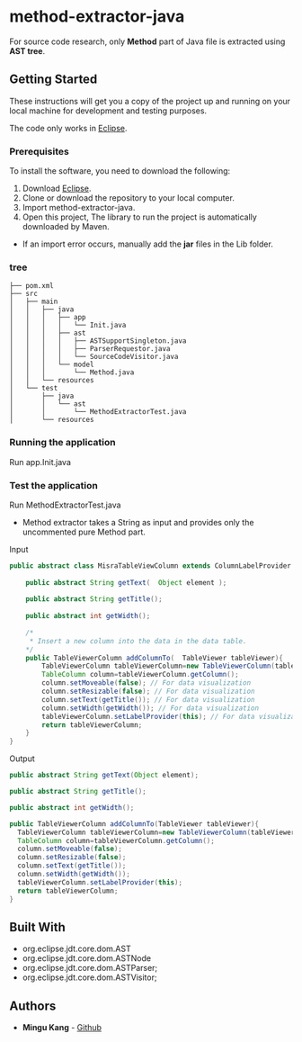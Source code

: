 # method-extractor-java
For source code research, only **Method** part of Java file is extracted using **AST tree**.

## Getting Started

These instructions will get you a copy of the project up and running on your local machine for development and testing purposes.

The code only works in [Eclipse](https://www.eclipse.org/downloads/).

### Prerequisites

To install the software, you need to download the following:
1. Download [Eclipse](https://www.eclipse.org/downloads/).
2. Clone or download the repository to your local computer.
3. Import method-extractor-java.
4. Open this project, The library to run the project is automatically downloaded by Maven.
 - If an import error occurs, manually add the **jar** files in the Lib folder.

### tree
```
├── pom.xml
├── src
│   ├── main
│   │   ├── java
│   │   │   ├── app
│   │   │   │   └── Init.java
│   │   │   ├── ast
│   │   │   │   ├── ASTSupportSingleton.java
│   │   │   │   ├── ParserRequestor.java
│   │   │   │   └── SourceCodeVisitor.java
│   │   │   └── model
│   │   │       └── Method.java
│   │   └── resources
│   └── test
│       ├── java
│       │   └── ast
│       │       └── MethodExtractorTest.java
│       └── resources
```

### Running the application

Run app.Init.java

### Test the application

Run MethodExtractorTest.java
* Method extractor takes a String as input and provides only the uncommented pure Method part.

Input
```java
public abstract class MisraTableViewColumn extends ColumnLabelProvider {
    
    public abstract String getText(  Object element );
    
    public abstract String getTitle();
    
    public abstract int getWidth();
    
    /*
     * Insert a new column into the data in the data table.
    */
    public TableViewerColumn addColumnTo(  TableViewer tableViewer){
        TableViewerColumn tableViewerColumn=new TableViewerColumn(tableViewer,SWT.NONE); 
        TableColumn column=tableViewerColumn.getColumn(); 
        column.setMoveable(false); // For data visualization
        column.setResizable(false); // For data visualization
        column.setText(getTitle()); // For data visualization
        column.setWidth(getWidth()); // For data visualization
        tableViewerColumn.setLabelProvider(this); // For data visualization
        return tableViewerColumn; 
    }
}
```

Output
```java
public abstract String getText(Object element);

public abstract String getTitle();

public abstract int getWidth();

public TableViewerColumn addColumnTo(TableViewer tableViewer){
  TableViewerColumn tableViewerColumn=new TableViewerColumn(tableViewer,SWT.NONE);
  TableColumn column=tableViewerColumn.getColumn();
  column.setMoveable(false);
  column.setResizable(false);
  column.setText(getTitle());
  column.setWidth(getWidth());
  tableViewerColumn.setLabelProvider(this);
  return tableViewerColumn;
}
```

## Built With
* org.eclipse.jdt.core.dom.AST
* org.eclipse.jdt.core.dom.ASTNode
* org.eclipse.jdt.core.dom.ASTParser;
* org.eclipse.jdt.core.dom.ASTVisitor;

## Authors
* **Mingu Kang** - [Github](https://github.com/minqukanq)
